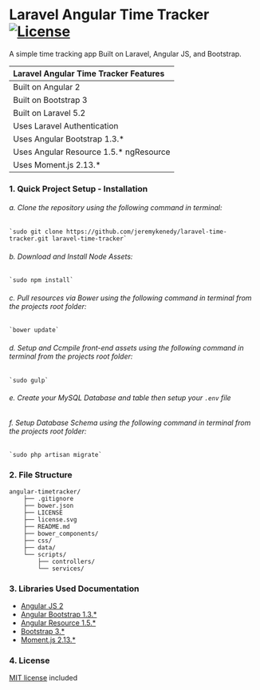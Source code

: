 # Laravel Angular Time Tracker [![License](http://jeremykenedy.com/license-mit.svg)]()

A simple time tracking app Built on Laravel, Angular JS, and Bootstrap.

| Laravel Angular Time Tracker Features |
| :------------ |
| Built on Angular 2 |
| Built on Bootstrap 3 |
| Built on Laravel 5.2 |
| Uses Laravel Authentication |
| Uses Angular Bootstrap 1.3.* |
| Uses Angular Resource 1.5.* ngResource |
| Uses Moment.js 2.13.* |

### 1. Quick Project Setup - Installation

###### a. Clone the repository using the following command in terminal:

	`sudo git clone https://github.com/jeremykenedy/laravel-time-tracker.git laravel-time-tracker`

###### b. Download and Install Node Assets:

	`sudo npm install`

###### c. Pull resources via Bower using the following command in terminal from the projects root folder:

	`bower update`

###### d. Setup and Ccmpile front-end assets using the following command in terminal from the projects root folder:

	`sudo gulp`

###### e. Create your MySQL Database and table then setup your ```.env``` file


###### f. Setup Database Schema using the following command in terminal from the projects root folder:

	`sudo php artisan migrate`


### 2. File Structure
```
angular-timetracker/
    ├── .gitignore
    ├── bower.json
    ├── LICENSE
    ├── license.svg
    ├── README.md
	├── bower_components/
	├── css/
	├── data/
	└── scripts/
	    ├── controllers/
	    └── services/

```

### 3. Libraries Used Documentation
* [Angular JS 2](https://angular.io/docs/ts/latest/)
* [Angular Bootstrap 1.3.*](https://angular-ui.github.io/bootstrap/)
* [Angular Resource 1.5.*](https://docs.angularjs.org/api/ngResource)
* [Bootstrap 3.*](http://getbootstrap.com/)
* [Moment.js 2.13.*](http://momentjs.com/docs/)

### 4. License
[MIT license](https://github.com/jeremykenedy/angular-timetracker/blob/master/LICENSE) included